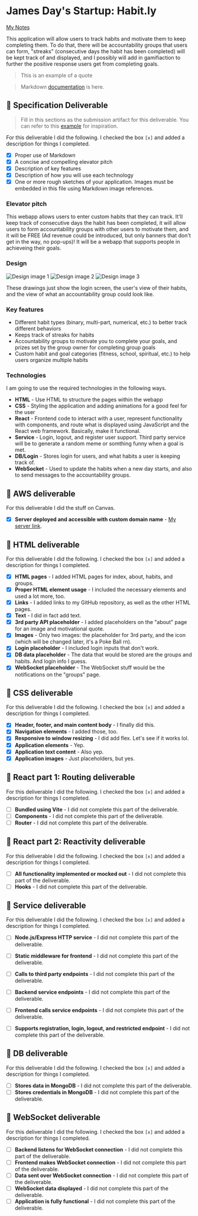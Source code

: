 # James Day's Startup: Habit.ly

[My Notes](notes.md)

This application will allow users to track habits and motivate them to keep completing them. To do that, there will be accountability groups that users can form, "streaks" (consecutive days the habit has been completed) will be kept track of and displayed, and I possibly will add in gamifiaction to further the positive response users get from completing goals.

>  This is an example of a quote

>  Markdown [documentation](https://docs.github.com/en/get-started/writing-on-github/getting-started-with-writing-and-formatting-on-github/basic-writing-and-formatting-syntax) is here.

## 🚀 Specification Deliverable

> Fill in this sections as the submission artifact for this deliverable. You can refer to this [example](https://github.com/webprogramming260/startup-example/blob/main/README.md) for inspiration.

For this deliverable I did the following. I checked the box `[x]` and added a description for things I completed.

- [x] Proper use of Markdown
- [x] A concise and compelling elevator pitch
- [x] Description of key features
- [x] Description of how you will use each technology
- [x] One or more rough sketches of your application. Images must be embedded in this file using Markdown image references.

### Elevator pitch

This webapp allows users to enter custom habits that they can track. It'll keep track of consecutive days the habit has been completed, it will allow users to form accountability groups with other users to motivate them, and it will be FREE (Ad revenue could be introduced, but only banners that don't get in the way, no pop-ups)! It will be a webapp that supports people in achieveing their goals.

### Design

![Design image 1](James_Day_spec_pic1.jpg) ![Design image 2](James_Day_spec_pic2.jpg) ![Design image 3](James_Day_spec_pic3.jpg)

These drawings just show the login screen, the user's view of their habits, and the view of what an accountability group could look like.

### Key features

- Different habit types (binary, multi-part, numerical, etc.) to better track different behaviors
- Keeps track of streaks for habits
- Accountability groups to motivate you to complete your goals, and prizes set by the group owner for completing group goals
- Custom habit and goal categories (fitness, school, spiritual, etc.) to help users organize multiple habits

### Technologies

I am going to use the required technologies in the following ways.

- **HTML** - Use HTML to structure the pages within the webapp
- **CSS** - Styling the application and adding animations for a good feel for the user
- **React** - Frontend code to interact with a user, represent functionality with components, and route what is displayed using JavaScript and the React web framework. Basically, make it functional.
- **Service** - Login, logout, and register user support. Third party service will be to generate a random meme or somthing funny when a goal is met.
- **DB/Login** - Stores login for users, and what habits a user is keeping track of.
- **WebSocket** - Used to update the habits when a new day starts, and also to send messages to the accountability groups.

## 🚀 AWS deliverable

For this deliverable I did the stuff on Canvas.

- [x] **Server deployed and accessible with custom domain name** - [My server link](https://habitly.click).

## 🚀 HTML deliverable

For this deliverable I did the following. I checked the box `[x]` and added a description for things I completed.

- [x] **HTML pages** - I added HTML pages for index, about, habits, and groups.
- [x] **Proper HTML element usage** - I included the necessary elements and used a lot more, too.
- [x] **Links** - I added links to my GitHub repository, as well as the other HTML pages.
- [x] **Text** - I did in fact add text.
- [x] **3rd party API placeholder** - I added placeholders on the "about" page for an image and motivational quote.
- [x] **Images** - Only two images: the placeholder for 3rd party, and the icon (which will be changed later, it's a Poke Ball rn).
- [x] **Login placeholder** - I included login inputs that don't work.
- [x] **DB data placeholder** - The data that would be stored are the groups and habits. And login info I guess.
- [x] **WebSocket placeholder** - The WebSocket stuff would be the notifications on the "groups" page.

## 🚀 CSS deliverable

For this deliverable I did the following. I checked the box `[x]` and added a description for things I completed.

- [x] **Header, footer, and main content body** - I finally did this.
- [x] **Navigation elements** - I added those, too.
- [x] **Responsive to window resizing** - I did add flex. Let's see if it works lol.
- [x] **Application elements** - Yep.
- [x] **Application text content** - Also yep.
- [x] **Application images** - Just placeholders, but yes.

## 🚀 React part 1: Routing deliverable

For this deliverable I did the following. I checked the box `[x]` and added a description for things I completed.

- [ ] **Bundled using Vite** - I did not complete this part of the deliverable.
- [ ] **Components** - I did not complete this part of the deliverable.
- [ ] **Router** - I did not complete this part of the deliverable.

## 🚀 React part 2: Reactivity deliverable

For this deliverable I did the following. I checked the box `[x]` and added a description for things I completed.

- [ ] **All functionality implemented or mocked out** - I did not complete this part of the deliverable.
- [ ] **Hooks** - I did not complete this part of the deliverable.

## 🚀 Service deliverable

For this deliverable I did the following. I checked the box `[x]` and added a description for things I completed.

- [ ] **Node.js/Express HTTP service** - I did not complete this part of the deliverable.
- [ ] **Static middleware for frontend** - I did not complete this part of the deliverable.
- [ ] **Calls to third party endpoints** - I did not complete this part of the deliverable.
- [ ] **Backend service endpoints** - I did not complete this part of the deliverable.
- [ ] **Frontend calls service endpoints** - I did not complete this part of the deliverable.
- [ ] **Supports registration, login, logout, and restricted endpoint** - I did not complete this part of the deliverable.


## 🚀 DB deliverable

For this deliverable I did the following. I checked the box `[x]` and added a description for things I completed.

- [ ] **Stores data in MongoDB** - I did not complete this part of the deliverable.
- [ ] **Stores credentials in MongoDB** - I did not complete this part of the deliverable.

## 🚀 WebSocket deliverable

For this deliverable I did the following. I checked the box `[x]` and added a description for things I completed.

- [ ] **Backend listens for WebSocket connection** - I did not complete this part of the deliverable.
- [ ] **Frontend makes WebSocket connection** - I did not complete this part of the deliverable.
- [ ] **Data sent over WebSocket connection** - I did not complete this part of the deliverable.
- [ ] **WebSocket data displayed** - I did not complete this part of the deliverable.
- [ ] **Application is fully functional** - I did not complete this part of the deliverable.
